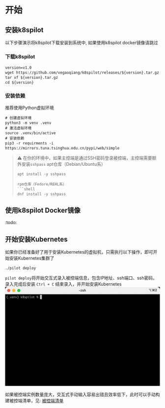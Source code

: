 # 开始

## 安装k8spilot
以下步骤演示将k8spilot下载安装到系统中, 如果使用k8spilot docker镜像请跳过

### 下载k8spilot

```shell
version=v1.0
wget https://github.com/vegaoqiang/k8spilot/releases/${version}.tar.gz
tar xf ${version}.tar.gz
cd ${version}
```

### 安装依赖
推荐使用Python虚拟环境

```shell
# 创建虚拟环境
python3 -m venv .venv
# 激活虚拟环境
source .venv/bin/active
# 安装依赖
pip3 -r requirments -i https://mirrors.tuna.tsinghua.edu.cn/pypi/web/simple
```

> :warning: 在你的环境中，如果主控端是通过SSH密码登录被控端，主控端需要额外安装`sshpass`
>apt仓库（Debian/Ubuntu系）
>```shell
>apt install -y sshpass
>
>rpm仓库（Fedore/REHL系）
>```shell
>dnf install -y sshpass
>```

## 使用k8spilot Docker镜像
:todo:

## 开始安装Kubernetes
如果你已经准备好了用于安装Kubernetes的虚拟机，只需执行以下操作，即可开始安装Kubernetes集群了
```shell
./pilot deploy
```

`pilot deploy`将开始交互式录入被控端信息，包含IP地址、ssh端口、ssh密码，录入完成后安装 `Ctrl + C` 结束录入，并开始安装Kubernetes
![example](/docs/images/getting-started.gif)

如果被控端实例数量庞大，交互式手动输入容易出错且效率低下，此时可以手动构建被控端清单，见: [被控端清单](docs/getting_started/inventory.md)

